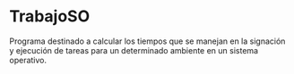 # TrabajoSO
Programa destinado a calcular los tiempos que se manejan en la signación y ejecución de tareas para un determinado ambiente en un sistema operativo.
